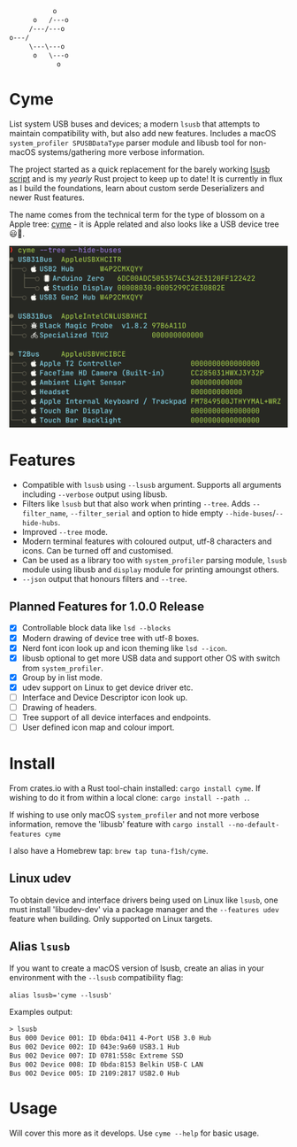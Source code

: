 ```
           o
      o   /---o
     /---/---o
o---/
     \---\---o
      o   \---o
            o
```
# Cyme

List system USB buses and devices; a modern `lsusb` that attempts to maintain compatibility with, but also add new features. Includes a macOS `system_profiler SPUSBDataType` parser module and libusb tool for non-macOS systems/gathering more verbose information.

The project started as a quick replacement for the barely working [lsusb script](https://github.com/jlhonora/lsusb) and is my _yearly_ Rust project to keep up to date! It is currently in flux as I build the foundations, learn about custom serde Deserializers and newer Rust features.

The name comes from the technical term for the type of blossom on a Apple tree: [cyme](https://en.wikipedia.org/wiki/Inflorescence#Determinate_or_cymose) - it is Apple related and also looks like a USB device tree 😃🌸.

![cli tree output](./img/cli-tree.png)

# Features

* Compatible with `lsusb` using `--lsusb` argument. Supports all arguments including `--verbose` output using libusb.
* Filters like `lsusb` but that also work when printing `--tree`. Adds `--filter_name`, `--filter_serial` and option to hide empty `--hide-buses`/`--hide-hubs`.
* Improved `--tree` mode.
* Modern terminal features with coloured output, utf-8 characters and icons. Can be turned off and customised.
* Can be used as a library too with `system_profiler` parsing module, `lsusb` module using libusb and `display` module for printing amoungst others.
* `--json` output that honours filters and `--tree`.

## Planned Features for 1.0.0 Release

- [x] Controllable block data like `lsd --blocks`
- [x] Modern drawing of device tree with utf-8 boxes.
- [x] Nerd font icon look up and icon theming like `lsd --icon`.
- [x] libusb optional to get more USB data and support other OS with switch from `system_profiler`.
- [x] Group by in list mode.
- [x] udev support on Linux to get device driver etc.
- [ ] Interface and Device Descriptor icon look up.
- [ ] Drawing of headers.
- [ ] Tree support of all device interfaces and endpoints.
- [ ] User defined icon map and colour import.

# Install

From crates.io with a Rust tool-chain installed: `cargo install cyme`. If wishing to do it from within a local clone: `cargo install --path .`.

If wishing to use only macOS `system_profiler` and not more verbose information, remove the 'libusb' feature with `cargo install --no-default-features cyme`

I also have a Homebrew tap: `brew tap tuna-f1sh/cyme`.

## Linux udev

To obtain device and interface drivers being used on Linux like `lsusb`, one must install 'libudev-dev' via a package manager and the `--features udev` feature when building. Only supported on Linux targets.

## Alias `lsusb`

If you want to create a macOS version of lsusb, create an alias in your environment with the `--lsusb` compatibility flag:

`alias lsusb='cyme --lsusb'`

Examples output:

```
> lsusb
Bus 000 Device 001: ID 0bda:0411 4-Port USB 3.0 Hub
Bus 002 Device 002: ID 043e:9a60 USB3.1 Hub
Bus 002 Device 007: ID 0781:558c Extreme SSD
Bus 002 Device 008: ID 0bda:8153 Belkin USB-C LAN
Bus 002 Device 005: ID 2109:2817 USB2.0 Hub
```

# Usage

Will cover this more as it develops. Use `cyme --help` for basic usage.
